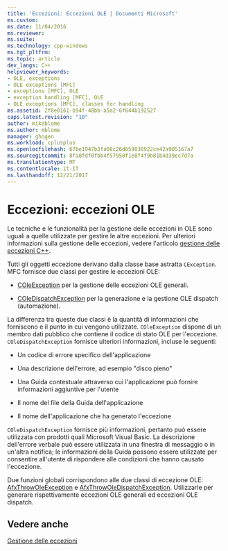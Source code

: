 ```yaml
---
title: 'Eccezioni: Eccezioni OLE | Documenti Microsoft'
ms.custom: 
ms.date: 11/04/2016
ms.reviewer: 
ms.suite: 
ms.technology: cpp-windows
ms.tgt_pltfrm: 
ms.topic: article
dev_langs: C++
helpviewer_keywords:
- OLE, exceptions
- OLE exceptions [MFC]
- exceptions [MFC], OLE
- exception handling [MFC], OLE
- OLE exceptions [MFC], classes for handling
ms.assetid: 2f8e0161-b94f-48bb-a5a2-6f644b192527
caps.latest.revision: "10"
author: mikeblome
ms.author: mblome
manager: ghogen
ms.workload: cplusplus
ms.openlocfilehash: 67be1947b3fa08c26d659838922ce42a905167a7
ms.sourcegitcommit: 8fa8fdf0fbb4f57950f1e8f4f9b81b4d39ec7d7a
ms.translationtype: MT
ms.contentlocale: it-IT
ms.lasthandoff: 12/21/2017
---
```

# <a name="exceptions-ole-exceptions"></a>Eccezioni: eccezioni OLE
Le tecniche e le funzionalità per la gestione delle eccezioni in OLE sono uguali a quelle utilizzate per gestire le altre eccezioni. Per ulteriori informazioni sulla gestione delle eccezioni, vedere l'articolo [gestione delle eccezioni C++](../cpp/cpp-exception-handling.md).  
  
 Tutti gli oggetti eccezione derivano dalla classe base astratta `CException`. MFC fornisce due classi per gestire le eccezioni OLE:  
  
-   [COleException](../mfc/reference/coleexception-class.md) per la gestione delle eccezioni OLE generali.  
  
-   [COleDispatchException](../mfc/reference/coledispatchexception-class.md) per la generazione e la gestione OLE dispatch (automazione).  
  
 La differenza tra queste due classi è la quantità di informazioni che forniscono e il punto in cui vengono utilizzate. `COleException` dispone di un membro dati pubblico che contiene il codice di stato OLE per l'eccezione. `COleDispatchException` fornisce ulteriori informazioni, incluse le seguenti:  
  
-   Un codice di errore specifico dell'applicazione  
  
-   Una descrizione dell'errore, ad esempio "disco pieno"  
  
-   Una Guida contestuale attraverso cui l'applicazione può fornire informazioni aggiuntive per l'utente  
  
-   Il nome del file della Guida dell'applicazione  
  
-   Il nome dell'applicazione che ha generato l'eccezione  
  
 `COleDispatchException` fornisce più informazioni, pertanto può essere utilizzata con prodotti quali Microsoft Visual Basic. La descrizione dell'errore verbale può essere utilizzata in una finestra di messaggio o in un'altra notifica; le informazioni della Guida possono essere utilizzate per consentire all'utente di rispondere alle condizioni che hanno causato l'eccezione.  
  
 Due funzioni globali corrispondono alle due classi di eccezione OLE: [AfxThrowOleException](../mfc/reference/exception-processing.md#afxthrowoleexception) e [AfxThrowOleDispatchException](../mfc/reference/exception-processing.md#afxthrowoledispatchexception). Utilizzarle per generare rispettivamente eccezioni OLE generali ed eccezioni OLE dispatch.  
  
## <a name="see-also"></a>Vedere anche  
 [Gestione delle eccezioni](../mfc/exception-handling-in-mfc.md)

